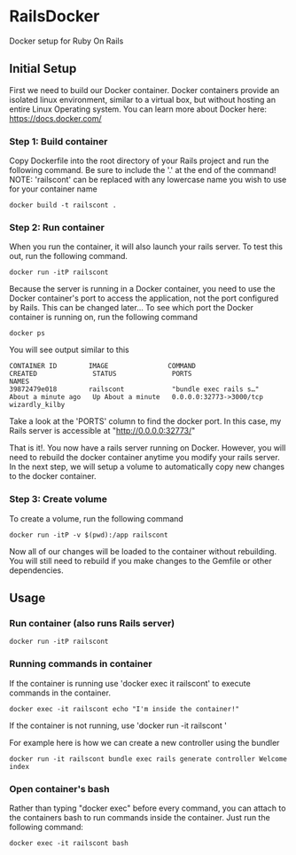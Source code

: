 # RailsDocker
Docker setup for Ruby On Rails


## Initial Setup

First we need to build our Docker container. Docker containers provide an isolated linux environment, similar to a virtual box, but without hosting an entire Linux Operating system. You can learn more about Docker here: https://docs.docker.com/

### Step 1: Build container

Copy Dockerfile into the root directory of your Rails project and run the following command. Be sure to include the '.' at the end of the command!
NOTE: 'railscont' can be replaced with any lowercase name you wish to use for your container name
```
docker build -t railscont .
```

### Step 2: Run container

When you run the container, it will also launch your rails server. To test this out, run the following command.
```
docker run -itP railscont
```

Because the server is running in a Docker container, you need to use the Docker container's port to access the application, not the port configured by Rails. This can be changed later... To see which port the Docker container is running on, run the following command

```
docker ps
```

You will see output similar to this
```
CONTAINER ID        IMAGE               COMMAND                  CREATED              STATUS              PORTS                     NAMES
39872479e018        railscont            "bundle exec rails s…"   About a minute ago   Up About a minute   0.0.0.0:32773->3000/tcp   wizardly_kilby
```

Take a look at the 'PORTS' column to find the docker port. In this case, my Rails server is accessible at "http://0.0.0.0:32773/"

That is it!. You now have a rails server running on Docker. However, you will need to rebuild the docker container anytime you modify your rails server. In the next step, we will setup a volume to automatically copy new changes to the docker container.

### Step 3: Create volume

To create a volume, run the following command

```
docker run -itP -v $(pwd):/app railscont
```

Now all of our changes will be loaded to the container without rebuilding. You will still need to rebuild if you make changes to the Gemfile or other dependencies.

## Usage

### Run container (also runs Rails server)
```
docker run -itP railscont
```

### Running commands in container

If the container is running use 'docker exec it railscont' to execute commands in the container. 

```
docker exec -it railscont echo "I'm inside the container!"
```

If the container is not running, use 'docker run -it railscont <command>' 

For example here is how we can create a new controller using the bundler
```
docker run -it railscont bundle exec rails generate controller Welcome index
```


### Open container's bash
Rather than typing "docker exec" before every command, you can attach to the containers bash to run commands inside the container. Just run the following command: 
```
docker exec -it railscont bash
```


